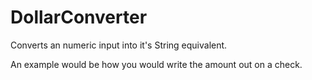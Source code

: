 # DollarConverter 
Converts an numeric input into it's String equivalent.

An example would be how you would write the amount out on a check.